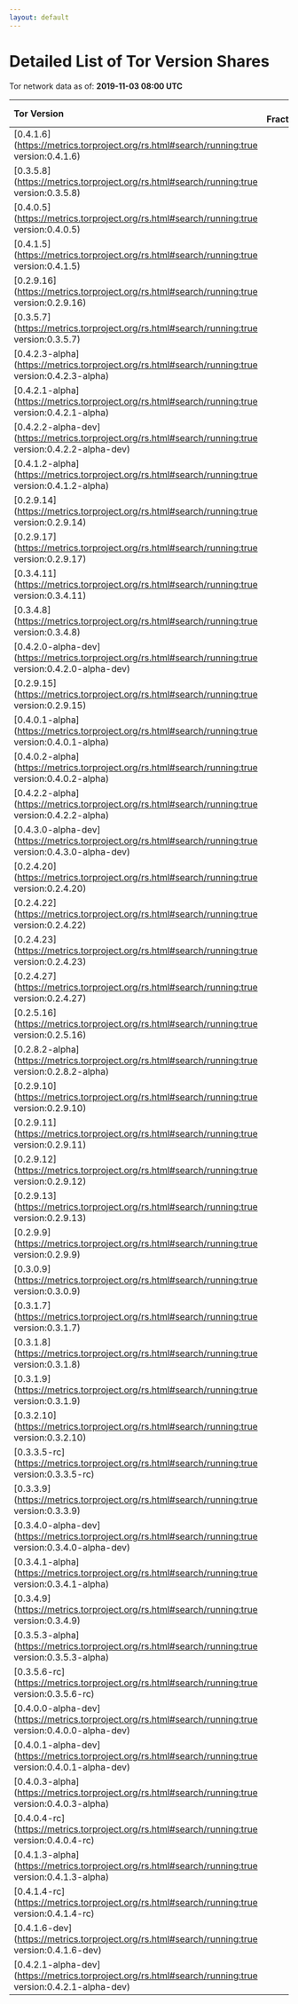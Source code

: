 ```yaml
---
layout: default
---
```



# Detailed List of Tor Version Shares

Tor network data as of: **2019-11-03 08:00 UTC**

| Tor Version                                                                                               |   CW Fraction(%) |   Exit(%) |   Guard(%) |   #Relays |
|:----------------------------------------------------------------------------------------------------------|-----------------:|----------:|-----------:|----------:|
| [0.4.1.6](https://metrics.torproject.org/rs.html#search/running:true version:0.4.1.6)                     |             41.4 |     51.23 |      37.73 |      2268 |
| [0.3.5.8](https://metrics.torproject.org/rs.html#search/running:true version:0.3.5.8)                     |             21.9 |     10.78 |      25.85 |      1612 |
| [0.4.0.5](https://metrics.torproject.org/rs.html#search/running:true version:0.4.0.5)                     |             12.5 |      9.12 |      14.25 |       643 |
| [0.4.1.5](https://metrics.torproject.org/rs.html#search/running:true version:0.4.1.5)                     |             10.3 |     19.65 |       7.18 |       454 |
| [0.2.9.16](https://metrics.torproject.org/rs.html#search/running:true version:0.2.9.16)                   |              4.1 |      2.18 |       4.4  |       438 |
| [0.3.5.7](https://metrics.torproject.org/rs.html#search/running:true version:0.3.5.7)                     |              1.8 |      0.26 |       2.31 |       104 |
| [0.4.2.3-alpha](https://metrics.torproject.org/rs.html#search/running:true version:0.4.2.3-alpha)         |              1.5 |      0.22 |       2.18 |        48 |
| [0.4.2.1-alpha](https://metrics.torproject.org/rs.html#search/running:true version:0.4.2.1-alpha)         |              1.4 |      4.22 |       0.47 |        27 |
| [0.4.2.2-alpha-dev](https://metrics.torproject.org/rs.html#search/running:true version:0.4.2.2-alpha-dev) |              1.3 |      0    |       2.05 |        16 |
| [0.4.1.2-alpha](https://metrics.torproject.org/rs.html#search/running:true version:0.4.1.2-alpha)         |              0.5 |      0    |       0.83 |         7 |
| [0.2.9.14](https://metrics.torproject.org/rs.html#search/running:true version:0.2.9.14)                   |              0.4 |      0.2  |       0.61 |        81 |
| [0.2.9.17](https://metrics.torproject.org/rs.html#search/running:true version:0.2.9.17)                   |              0.2 |      0.16 |       0.1  |        72 |
| [0.3.4.11](https://metrics.torproject.org/rs.html#search/running:true version:0.3.4.11)                   |              0.2 |      0.03 |       0.32 |        13 |
| [0.3.4.8](https://metrics.torproject.org/rs.html#search/running:true version:0.3.4.8)                     |              0.2 |      0.06 |       0.35 |        20 |
| [0.4.2.0-alpha-dev](https://metrics.torproject.org/rs.html#search/running:true version:0.4.2.0-alpha-dev) |              0.2 |      0.66 |       0.18 |        10 |
| [0.2.9.15](https://metrics.torproject.org/rs.html#search/running:true version:0.2.9.15)                   |              0.1 |      0.03 |       0.06 |        22 |
| [0.4.0.1-alpha](https://metrics.torproject.org/rs.html#search/running:true version:0.4.0.1-alpha)         |              0.1 |      0    |       0.17 |         3 |
| [0.4.0.2-alpha](https://metrics.torproject.org/rs.html#search/running:true version:0.4.0.2-alpha)         |              0.1 |      0.17 |       0.18 |         3 |
| [0.4.2.2-alpha](https://metrics.torproject.org/rs.html#search/running:true version:0.4.2.2-alpha)         |              0.1 |      0.16 |       0.15 |        18 |
| [0.4.3.0-alpha-dev](https://metrics.torproject.org/rs.html#search/running:true version:0.4.3.0-alpha-dev) |              0.1 |      0.44 |       0.1  |         8 |
| [0.2.4.20](https://metrics.torproject.org/rs.html#search/running:true version:0.2.4.20)                   |              0   |      0    |       0    |         1 |
| [0.2.4.22](https://metrics.torproject.org/rs.html#search/running:true version:0.2.4.22)                   |              0   |      0    |       0    |         1 |
| [0.2.4.23](https://metrics.torproject.org/rs.html#search/running:true version:0.2.4.23)                   |              0   |      0    |       0    |         9 |
| [0.2.4.27](https://metrics.torproject.org/rs.html#search/running:true version:0.2.4.27)                   |              0   |      0    |       0    |         5 |
| [0.2.5.16](https://metrics.torproject.org/rs.html#search/running:true version:0.2.5.16)                   |              0   |      0    |       0    |        10 |
| [0.2.8.2-alpha](https://metrics.torproject.org/rs.html#search/running:true version:0.2.8.2-alpha)         |              0   |      0    |       0    |         1 |
| [0.2.9.10](https://metrics.torproject.org/rs.html#search/running:true version:0.2.9.10)                   |              0   |      0.14 |       0.03 |        19 |
| [0.2.9.11](https://metrics.torproject.org/rs.html#search/running:true version:0.2.9.11)                   |              0   |      0.04 |       0.06 |        17 |
| [0.2.9.12](https://metrics.torproject.org/rs.html#search/running:true version:0.2.9.12)                   |              0   |      0    |       0    |         2 |
| [0.2.9.13](https://metrics.torproject.org/rs.html#search/running:true version:0.2.9.13)                   |              0   |      0    |       0.04 |         8 |
| [0.2.9.9](https://metrics.torproject.org/rs.html#search/running:true version:0.2.9.9)                     |              0   |      0    |       0.01 |         5 |
| [0.3.0.9](https://metrics.torproject.org/rs.html#search/running:true version:0.3.0.9)                     |              0   |      0    |       0    |        12 |
| [0.3.1.7](https://metrics.torproject.org/rs.html#search/running:true version:0.3.1.7)                     |              0   |      0    |       0    |         1 |
| [0.3.1.8](https://metrics.torproject.org/rs.html#search/running:true version:0.3.1.8)                     |              0   |      0    |       0    |         1 |
| [0.3.1.9](https://metrics.torproject.org/rs.html#search/running:true version:0.3.1.9)                     |              0   |      0    |       0    |         2 |
| [0.3.2.10](https://metrics.torproject.org/rs.html#search/running:true version:0.3.2.10)                   |              0   |      0    |       0.01 |        11 |
| [0.3.3.5-rc](https://metrics.torproject.org/rs.html#search/running:true version:0.3.3.5-rc)               |              0   |      0    |       0    |         1 |
| [0.3.3.9](https://metrics.torproject.org/rs.html#search/running:true version:0.3.3.9)                     |              0   |      0    |       0    |         4 |
| [0.3.4.0-alpha-dev](https://metrics.torproject.org/rs.html#search/running:true version:0.3.4.0-alpha-dev) |              0   |      0.05 |       0    |         1 |
| [0.3.4.1-alpha](https://metrics.torproject.org/rs.html#search/running:true version:0.3.4.1-alpha)         |              0   |      0    |       0    |         1 |
| [0.3.4.9](https://metrics.torproject.org/rs.html#search/running:true version:0.3.4.9)                     |              0   |      0    |       0.1  |        34 |
| [0.3.5.3-alpha](https://metrics.torproject.org/rs.html#search/running:true version:0.3.5.3-alpha)         |              0   |      0    |       0    |         2 |
| [0.3.5.6-rc](https://metrics.torproject.org/rs.html#search/running:true version:0.3.5.6-rc)               |              0   |      0.11 |       0    |         1 |
| [0.4.0.0-alpha-dev](https://metrics.torproject.org/rs.html#search/running:true version:0.4.0.0-alpha-dev) |              0   |      0    |       0    |         1 |
| [0.4.0.1-alpha-dev](https://metrics.torproject.org/rs.html#search/running:true version:0.4.0.1-alpha-dev) |              0   |      0    |       0    |         1 |
| [0.4.0.3-alpha](https://metrics.torproject.org/rs.html#search/running:true version:0.4.0.3-alpha)         |              0   |      0    |       0.01 |         2 |
| [0.4.0.4-rc](https://metrics.torproject.org/rs.html#search/running:true version:0.4.0.4-rc)               |              0   |      0    |       0.01 |         1 |
| [0.4.1.3-alpha](https://metrics.torproject.org/rs.html#search/running:true version:0.4.1.3-alpha)         |              0   |      0    |       0.01 |         4 |
| [0.4.1.4-rc](https://metrics.torproject.org/rs.html#search/running:true version:0.4.1.4-rc)               |              0   |      0.01 |       0.03 |         4 |
| [0.4.1.6-dev](https://metrics.torproject.org/rs.html#search/running:true version:0.4.1.6-dev)             |              0   |      0    |       0.01 |         1 |
| [0.4.2.1-alpha-dev](https://metrics.torproject.org/rs.html#search/running:true version:0.4.2.1-alpha-dev) |              0   |      0    |       0.04 |         3 |